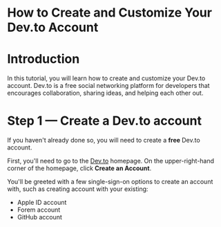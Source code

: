 # How to Create and Customize Your Dev.to Account

# Introduction
In this tutorial, you will learn how to create and customize your Dev.to account. Dev.to is a free social networking platform for developers that encourages collaboration, sharing ideas, and helping each other out.

# Step 1 — Create a Dev.to account
If you haven't already done so, you will need to create a **free** Dev.to account.

First, you'll need to go to the [Dev.to](dev.to) homepage. On the upper-right-hand corner of the homepage, click **Create an Account**. 

You'll be greeted with a few single-sign-on options to create an account with, such as creating account with your existing:
* Apple ID account
* Forem account
* GitHub account